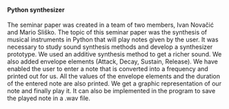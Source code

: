 #### Python synthesizer

The seminar paper was created in a team of two members, Ivan Novačić and Mario Sliško. The topic of this seminar paper was the synthesis of musical instruments in Python that will play notes given by the user. It was necessary to study sound synthesis methods and develop a synthesizer prototype. We used an additive synthesis method to get a richer sound. We also added envelope elements (Attack, Decay, Sustain, Release). We have enabled the user to enter a note that is converted into a frequency and printed out for us. All the values ​​of the envelope elements and the duration of the entered note are also printed. We get a graphic representation of our note and finally play it. It can also be implemented in the program to save the played note in a .wav file.
